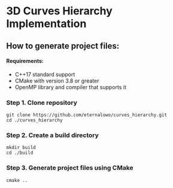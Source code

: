 <h1>3D Curves Hierarchy Implementation</h1>

<h2>How to generate project files:</h3>

<h4>Requirements: </h4>
<ul>
  <li>C++17 standard support</li>
  <li>CMake with version 3.8 or greater</li>
  <li>OpenMP library and compiler that supports it</li>
</ul>

<h3>Step 1. Clone repository</h3>
<code>git clone https://github.com/eternalowo/curves_hierarchy.git</code>
<br>
<code>cd ./curves_hierarchy</code>

<h3>Step 2. Create a build directory</h3>
<code>mkdir build</code>
<br>
<code>cd ./build</code>

<h3>Step 3. Generate project files using CMake</h3>
<code>cmake ..</code> 
